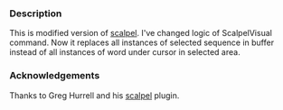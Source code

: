 ### Description

This is modified version of [scalpel](https://github.com/wincent/scalpel). I've changed logic of ScalpelVisual command. Now it replaces all instances of selected sequence in buffer instead of all instances of word under cursor in selected area.

### Acknowledgements
Thanks to Greg Hurrell and his [scalpel](https://github.com/wincent/scalpel) plugin.
